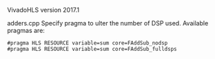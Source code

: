 VivadoHLS version 2017.1

adders.cpp
Specify pragma to ulter the number of DSP used. Available pragmas are:
```
#pragma HLS RESOURCE variable=sum core=FAddSub_nodsp
#pragma HLS RESOURCE variable=sum core=FAddSub_fulldsps
```
